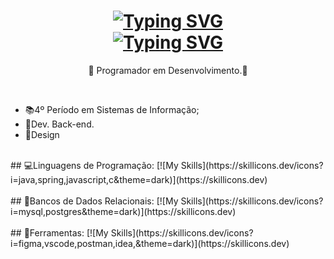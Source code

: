 <h1 align="center">
<a href="https://git.io/typing-svg"><img src="https://readme-typing-svg.herokuapp.com?font=Monocraft&weight=700&size=23&pause=1000&color=FF58AE&center=true&width=436&lines=%3CHello+World%2F%3E+Eu+sou+o+Kay." alt="Typing SVG" /></a>
<br>
<a href="https://git.io/typing-svg"><img src="https://readme-typing-svg.herokuapp.com?font=Monocraft&weight=800&size=20&pause=1000&color=FF58AE&center=true&width=436&lines=Seja+Bem-vindo(a)!!" alt="Typing SVG" /></a>
</h1>

<p align="center">
  💾 Programador em Desenvolvimento.💾
</p><br>



- 📚4º Período em Sistemas de Informação; <br>
- 🎲Dev. Back-end.
- 🎨Design
<br> 
## 💻Linguagens de Programação:
[![My Skills](https://skillicons.dev/icons?i=java,spring,javascript,c&theme=dark)](https://skillicons.dev)<br><br>
## 🎲Bancos de Dados Relacionais:
[![My Skills](https://skillicons.dev/icons?i=mysql,postgres&theme=dark)](https://skillicons.dev)<br><br>
## 🔧Ferramentas:
[![My Skills](https://skillicons.dev/icons?i=figma,vscode,postman,idea,&theme=dark)](https://skillicons.dev)<br><br>
<!--
**Kay-Vogas/Kay-Vogas** is a ✨ _special_ ✨ repository because its `README.md` (this file) appears on your GitHub profile.

Here are some ideas to get you started:

- 🔭 I’m currently working on ...
- 🌱 I’m currently learning ...
- 👯 I’m looking to collaborate on ...
- 🤔 I’m looking for help with ...
- 💬 Ask me about ...
- 📫 How to reach me: ...
- 😄 Pronouns: ...
- ⚡ Fun fact: ...
-->
